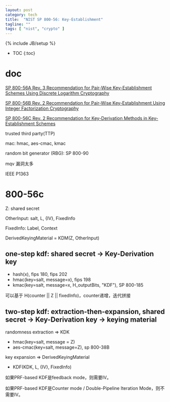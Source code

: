 ```yaml
---
layout: post
category: tech
title:  "NIST SP 800-56: Key-Establishment"
tagline: ""
tags: [ "nist", "crypto" ] 
---
```

{% include JB/setup %}

* TOC
{:toc}

# doc

[SP 800-56A Rev. 3 Recommendation for Pair-Wise Key-Establishment Schemes Using Discrete Logarithm Cryptography](https://csrc.nist.gov/publications/detail/sp/800-56a/rev-3/final)

[SP 800-56B Rev. 2 Recommendation for Pair-Wise Key-Establishment Using Integer Factorization Cryptography](https://csrc.nist.gov/publications/detail/sp/800-56b/rev-2/final)

[SP 800-56C Rev. 2 Recommendation for Key-Derivation Methods in Key-Establishment Schemes](https://csrc.nist.gov/publications/detail/sp/800-56c/rev-2/final)

trusted third party(TTP)

mac: hmac, aes-cmac, kmac

random  bit  generator  (RBG): SP 800-90

mqv 漏洞太多

IEEE P1363 

# 800-56c

Z: shared secret

OtherInput: salt, L, {IV}, FixedInfo

FixedInfo: Label, Context

DerivedKeyingMaterial = KDM(Z, OtherInput)

## one-step kdf: shared secret -> Key-Derivation key

- hash(x), fips 180, fips 202
- hmac(key=salt, message=x), fips 198
- kmac(key=salt, message=x, H\_outputBits, "KDF"), SP 800-185

可以基于 H(counter || Z || fixedInfo)，counter递增，迭代拼接

## two-step kdf: extraction-then-expansion,  shared secret -> Key-Derivation key -> keying material

randomness extraction => KDK
- hmac(key=salt, message = Z)
- aes-cmac(key=salt, message=Z), sp 800-38B

key expansion => DerivedKeyingMaterial
- KDF(KDK, L, {IV}, FixedInfo)

如果PRF-based KDF是feedback mode，则需要IV。

如果PRF-based KDF是Counter mode / Double-Pipeline Iteration Mode，则不需要IV。
